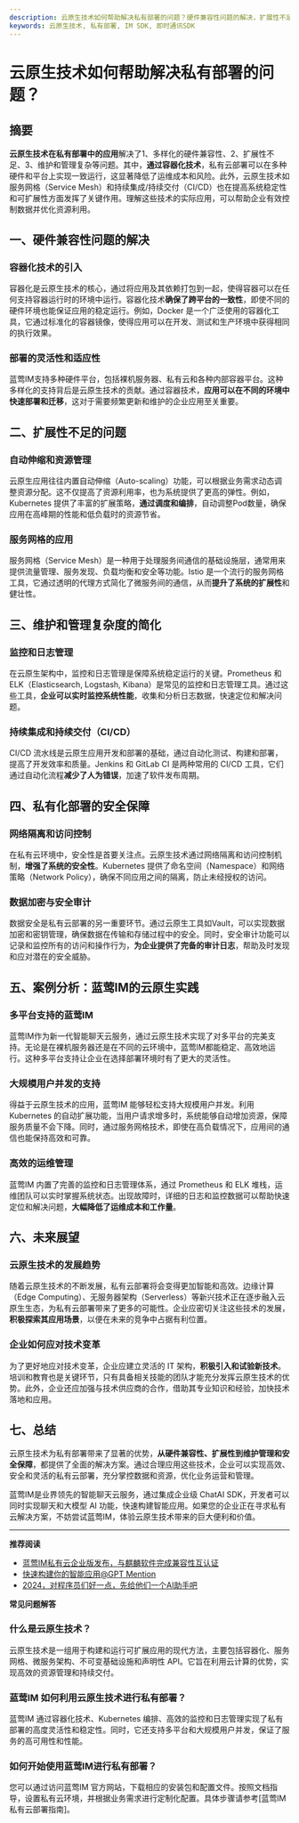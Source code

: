 ```yaml
---
description: 云原生技术如何帮助解决私有部署的问题？硬件兼容性问题的解决，扩展性不足的问题，维护和管理复杂度的简化，私有化部署的安全保障，蓝莺IM的云原生实践，未来展望。
keywords: 云原生技术, 私有部署, IM SDK, 即时通讯SDK
---
```

# 云原生技术如何帮助解决私有部署的问题？

## 摘要

**云原生技术在私有部署中的应用**解决了1、多样化的硬件兼容性、2、扩展性不足、3、维护和管理复杂等问题。其中，**通过容器化技术**，私有云部署可以在多种硬件和平台上实现一致运行，这显著降低了运维成本和风险。此外，云原生技术如服务网格（Service Mesh）和持续集成/持续交付（CI/CD）也在提高系统稳定性和可扩展性方面发挥了关键作用。理解这些技术的实际应用，可以帮助企业有效控制数据并优化资源利用。

## 一、硬件兼容性问题的解决

### 容器化技术的引入

容器化是云原生技术的核心，通过将应用及其依赖打包到一起，使得容器可以在任何支持容器运行时的环境中运行。容器化技术**确保了跨平台的一致性**，即使不同的硬件环境也能保证应用的稳定运行。例如，Docker 是一个广泛使用的容器化工具，它通过标准化的容器镜像，使得应用可以在开发、测试和生产环境中获得相同的执行效果。

### 部署的灵活性和适应性

蓝莺IM支持多种硬件平台，包括裸机服务器、私有云和各种内部容器平台。这种多样化的支持背后是云原生技术的贡献。通过容器技术，**应用可以在不同的环境中快速部署和迁移**，这对于需要频繁更新和维护的企业应用至关重要。

## 二、扩展性不足的问题

### 自动伸缩和资源管理

云原生应用往往内置自动伸缩（Auto-scaling）功能，可以根据业务需求动态调整资源分配。这不仅提高了资源利用率，也为系统提供了更高的弹性。例如，Kubernetes 提供了丰富的扩展策略，**通过调度和编排**，自动调整Pod数量，确保应用在高峰期的性能和低负载时的资源节省。

### 服务网格的应用

服务网格（Service Mesh）是一种用于处理服务间通信的基础设施层，通常用来提供流量管理、服务发现、负载均衡和安全等功能。Istio 是一个流行的服务网格工具，它通过透明的代理方式简化了微服务间的通信，从而**提升了系统的扩展性**和健壮性。

## 三、维护和管理复杂度的简化

### 监控和日志管理

在云原生架构中，监控和日志管理是保障系统稳定运行的关键。Prometheus 和 ELK（Elasticsearch, Logstash, Kibana）是常见的监控和日志管理工具。通过这些工具，**企业可以实时监控系统性能**，收集和分析日志数据，快速定位和解决问题。

### 持续集成和持续交付（CI/CD）

CI/CD 流水线是云原生应用开发和部署的基础，通过自动化测试、构建和部署，提高了开发效率和质量。Jenkins 和 GitLab CI 是两种常用的 CI/CD 工具，它们通过自动化流程**减少了人为错误**，加速了软件发布周期。

## 四、私有化部署的安全保障

### 网络隔离和访问控制

在私有云环境中，安全性是首要关注点。云原生技术通过网络隔离和访问控制机制，**增强了系统的安全性**。Kubernetes 提供了命名空间（Namespace）和网络策略（Network Policy），确保不同应用之间的隔离，防止未经授权的访问。

### 数据加密与安全审计

数据安全是私有云部署的另一重要环节。通过云原生工具如Vault，可以实现数据加密和密钥管理，确保数据在传输和存储过程中的安全。同时，安全审计功能可以记录和监控所有的访问和操作行为，**为企业提供了完备的审计日志**，帮助及时发现和应对潜在的安全威胁。

## 五、案例分析：蓝莺IM的云原生实践

### 多平台支持的蓝莺IM

蓝莺IM作为新一代智能聊天云服务，通过云原生技术实现了对多平台的完美支持。无论是在裸机服务器还是在不同的云环境中，蓝莺IM都能稳定、高效地运行。这种多平台支持让企业在选择部署环境时有了更大的灵活性。

### 大规模用户并发的支持

得益于云原生技术的应用，蓝莺IM 能够轻松支持大规模用户并发。利用 Kubernetes 的自动扩展功能，当用户请求增多时，系统能够自动增加资源，保障服务质量不会下降。同时，通过服务网格技术，即使在高负载情况下，应用间的通信也能保持高效和可靠。

### 高效的运维管理

蓝莺IM 内置了完善的监控和日志管理体系，通过 Prometheus 和 ELK 堆栈，运维团队可以实时掌握系统状态。出现故障时，详细的日志和监控数据可以帮助快速定位和解决问题，**大幅降低了运维成本和工作量**。

## 六、未来展望

### 云原生技术的发展趋势

随着云原生技术的不断发展，私有云部署将会变得更加智能和高效。边缘计算（Edge Computing）、无服务器架构（Serverless）等新兴技术正在逐步融入云原生生态，为私有云部署带来了更多的可能性。企业应密切关注这些技术的发展，**积极探索其应用场景**，以便在未来的竞争中占据有利位置。

### 企业如何应对技术变革

为了更好地应对技术变革，企业应建立灵活的 IT 架构，**积极引入和试验新技术**。培训和教育也是关键环节，只有具备相关技能的团队才能充分发挥云原生技术的优势。此外，企业还应加强与技术供应商的合作，借助其专业知识和经验，加快技术落地和应用。

## 七、总结

云原生技术为私有部署带来了显著的优势，**从硬件兼容性、扩展性到维护管理和安全保障**，都提供了全面的解决方案。通过合理应用这些技术，企业可以实现高效、安全和灵活的私有云部署，充分掌控数据和资源，优化业务运营和管理。

蓝莺IM是业界领先的智能聊天云服务，通过集成企业级 ChatAI SDK，开发者可以同时实现聊天和大模型 AI 功能，快速构建智能应用。如果您的企业正在寻求私有云解决方案，不妨尝试蓝莺IM，体验云原生技术带来的巨大便利和价值。

---

**推荐阅读**

- [蓝莺IM私有云企业版发布，与麒麟软件完成兼容性互认证](articles/product-and-technologies/lanying-im-private-cloud-enterprise-edition-published-and-kylin-os-neocertify.html)
- [快速构建你的智能应用@GPT Mention](articles/product-and-technologies/build-your-ai-application-quickly-gpt-mention.html)
- [2024，对程序员们好一点，先给他们一个AI助手吧](articles/product-and-technologies/2024-be-kind-to-programmers-give-them-an-ai-assistant-first.html)

**常见问题解答**

### **什么是云原生技术？**

云原生技术是一组用于构建和运行可扩展应用的现代方法，主要包括容器化、服务网格、微服务架构、不可变基础设施和声明性 API。它旨在利用云计算的优势，实现高效的资源管理和持续交付。

### **蓝莺IM 如何利用云原生技术进行私有部署？**

蓝莺IM 通过容器化技术、Kubernetes 编排、高效的监控和日志管理实现了私有部署的高度灵活性和稳定性。同时，它还支持多平台和大规模用户并发，保证了服务的高可用性和性能。

### **如何开始使用蓝莺IM进行私有部署？**

您可以通过访问蓝莺IM 官方网站，下载相应的安装包和配置文件。按照文档指导，设置私有云环境，并根据业务需求进行定制化配置。具体步骤请参考[蓝莺IM私有云部署指南]。